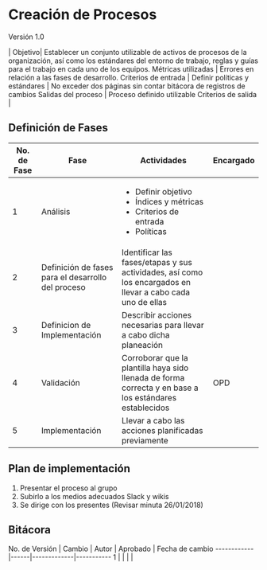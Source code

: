 # Creación de Procesos
Versión 1.0

[]() | []()
Objetivo| Establecer un conjunto utilizable de activos de procesos de la organización, así como los estándares del entorno de trabajo, reglas y guías para el trabajo en cada uno de los equipos.
Métricas utilizadas | Errores en relación a las fases de desarrollo.
Criterios de entrada |
Definir políticas y estándares | No exceder dos páginas sin contar bitácora de registros de cambios
Salidas del proceso | Proceso definido utilizable
Criterios de salida |

## Definición de Fases
No. de Fase | Fase | Actividades | Encargado
------------|------|-------------|-----------
1 | Análisis | <ul><li>Definir objetivo</li><li>Índices y métricas</li><li>Criterios de entrada</li><li>Políticas </li></ul> |
2 | Definición de fases para el desarrollo del proceso | Identificar las fases/etapas y sus actividades, así como los encargados en llevar a cabo cada uno de ellas |
3 | Definicion de Implementación | Describir acciones necesarias para llevar a cabo dicha planeación
4 | Validación | Corroborar que la plantilla haya sido llenada de forma correcta y en base a los estándares establecidos | OPD
5 | Implementación | Llevar a cabo las acciones planificadas previamente

## Plan de implementación

<ol><li>Presentar el proceso al grupo</li><li>Subirlo a los medios adecuados Slack y wikis</li><li>Se dirige con los presentes (Revisar minuta 26/01/2018)</li></ol>

## Bitácora
No. de Versión | Cambio | Autor | Aprobado | Fecha de cambio
------------|------|-------------|-----------
1 | | | |
